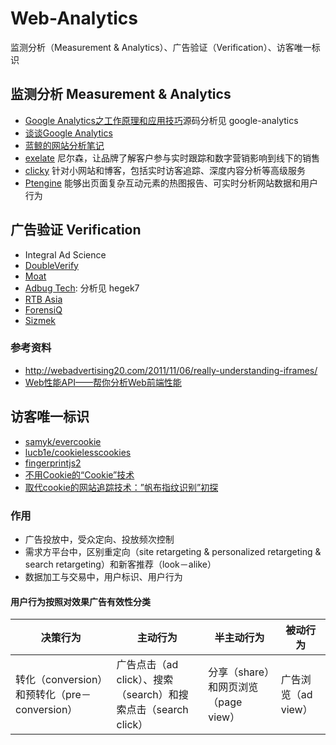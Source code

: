 # Web-Analytics
监测分析（Measurement & Analytics）、广告验证（Verification）、访客唯一标识

## 监测分析 Measurement & Analytics

- [Google Analytics之工作原理和应用技巧](http://www.drupal001.com/2012/04/google-analytics-mechanism/)源码分析见 google-analytics
- [谈谈Google Analytics](http://yansong.me/2013/09/17/talk-about-Google-Analytics.html)
- [蓝鲸的网站分析笔记](http://bluewhale.cc/?s=Google)
- [exelate](http://exelate.com/) 尼尔森，让品牌了解客户参与实时跟踪和数字营销影响到线下的销售
- [clicky](http://clicky.com/)  针对小网站和博客，包括实时访客追踪、深度内容分析等高级服务
- [Ptengine](https://www.ptengine.com/)  能够出页面复杂互动元素的热图报告、可实时分析网站数据和用户行为

## 广告验证 Verification

- Integral Ad Science
- [DoubleVerify](http://doubleverify.com/)
- [Moat](http://www.moat.com)
- [Adbug Tech](http://www.adbugtech.com/): 分析见 hegek7
- [RTB Asia](http://rtbasia.com)
- [ForensiQ](http://forensiq.com)
- [Sizmek](http://www.sizmek.com)

### 参考资料
- http://webadvertising20.com/2011/11/06/really-understanding-iframes/
- [Web性能API——帮你分析Web前端性能](http://www.infoq.com/cn/news/2015/06/web-performance-api)

## 访客唯一标识

- [samyk/evercookie](https://github.com/samyk/evercookie)
- [lucb1e/cookielesscookies](https://github.com/lucb1e/cookielesscookies)
- [fingerprintjs2](https://github.com/Valve/fingerprintjs2)
- [不用Cookie的“Cookie”技术](http://blog.jobbole.com/46266/)
- [取代cookie的网站追踪技术：”帆布指纹识别”初探](http://netsecurity.51cto.com/art/201407/446816.htm)

### 作用

- 广告投放中，受众定向、投放频次控制
- 需求方平台中，区别重定向（site retargeting & personalized retargeting & search retargeting）和新客推荐（look－alike）
- 数据加工与交易中，用户标识、用户行为

#### 用户行为按照对效果广告有效性分类

| 决策行为 | 主动行为 | 半主动行为 | 被动行为 |
|--------|--------|--------|--------|
| 转化（conversion）和预转化（pre－conversion） | 广告点击（ad click）、搜索（search）和搜索点击（search click） | 分享（share）和网页浏览（page view） | 广告浏览（ad view） |
